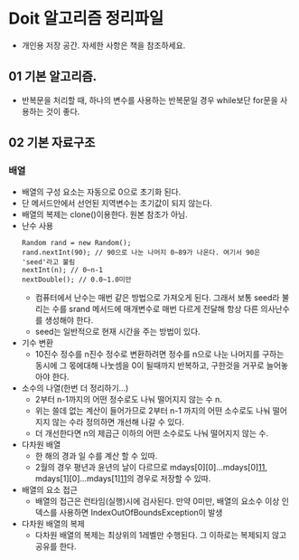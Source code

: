 # Doit 알고리즘 정리파일
  -  개인용 저장 공간. 자세한 사항은 책을 참조하세요.

## 01 기본 알고리즘.
  - 반복문을 처리할 때, 하나의 변수를 사용하는 반복문일 경우 while보단 for문을 사용하는 것이 좋다. 

## 02 기본 자료구조
### 배열
  - 배열의 구성 요소는 자동으로 0으로 초기화 된다.
  - 단 메서드안에서 선언된 지역변수는 초기값이 되지 않는다.
  - 배열의 복제는 clone()이용한다. 원본 참조가 아님.
  - 난수 사용
      >
        Random rand = new Random();
        rand.nextInt(90); // 90으로 나눈 나머지 0~89가 나온다. 여기서 90은 'seed'라고 불림
        nextInt(n); // 0~n-1
        nextDouble(); // 0.0~1.0미만
    - 컴퓨터에서 난수는 매번 같은 방법으로 가져오게 된다. 그래서 보통 seed라 불리는 수를 srand 메서드에 매개변수로 매번 다르게 전달해 항상 다른 의사난수를 생성해야 한다. 
    - seed는 일반적으로 현재 시간을 주는 방법이 있다.  
  - 기수 변환
    - 10진수 정수를 n진수 정수로 변환하려면 정수를 n으로 나눈 나머지를 구하는 동시에 그 몫에대해 나눗셈을 0이 될때까지 반복하고, 구한것을 거꾸로 늘어놓아야 한다. 
  - 소수의 나열(한번 더 정리하기...)
    - 2부터 n-1까지의 어떤 정수로도 나눠 떨어지지 않는 수 n. 
    - 위는 쓸데 없는 계산이 들어가므로 2부터 n-1 까지의 어떤 소수로도 나눠 떨어지지 않는 수라 정의하면 개선해 나갈 수 있다.
    - 더 개선한다면 n의 제곱근 이하의 어떤 소수로도 나눠 떨어지지 않는 수.
  - 다차원 배열
    - 한 해의 경과 일 수를 계산 할 수 있따. 
    - 2월의 경우 평년과 윤년의 날이 다르므로 mdays[0][0]...mdays[0][11](평년), mdays[1][0]...mdays[1][11](윤년)의 경우로 저장할 수 있따. 
  - 배열의 요소 접근
    - 배열의 접근은 런타임(실행)시에 검사된다. 만약 0미만, 배열의 요소수 이상 인덱스를 사용하면 IndexOutOfBoundsException이 발생
  - 다차원 배열의 복제
    - 다차원 배열의 복제는 최상위의 1레벨만 수행된다. 그 이하로는 복제되지 않고 공유를 한다. 



